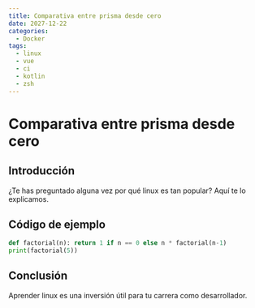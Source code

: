 ```yaml
---
title: Comparativa entre prisma desde cero
date: 2027-12-22
categories:
  - Docker
tags:
  - linux
  - vue
  - ci
  - kotlin
  - zsh
---
```


# Comparativa entre prisma desde cero

## Introducción

¿Te has preguntado alguna vez por qué linux es tan popular? Aquí te lo explicamos.

## Código de ejemplo

```python
def factorial(n): return 1 if n == 0 else n * factorial(n-1)
print(factorial(5))
```

## Conclusión

Aprender linux es una inversión útil para tu carrera como desarrollador.